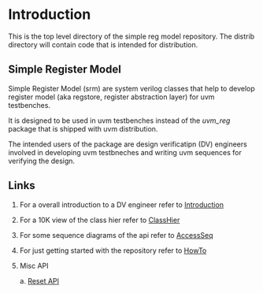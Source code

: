 # Introduction
This is the top level directory of the simple reg model repository. The distrib directory will contain code that is intended for distribution.

## Simple Register Model
Simple Register Model (srm) are system verilog classes that help to develop register model (aka regstore, register abstraction layer) for uvm testbenches.

It is designed to be used in uvm testbenches instead of the *uvm_reg* package that is shipped with uvm distribution. 

The intended users of the package are design verificatipn (DV) engineers involved in developing uvm testbneches and writing uvm sequences for verifying the design.

## Links
1. For a overall introduction to a DV engineer refer to [Introduction](Introduction.md)

2. For a 10K view of the class hier refer to [ClassHier](docs/ClassHier.md)

3. For some sequence diagrams of the api refer to [AccessSeq](docs/AccessSeq.md)

4. For just getting started with the repository refer to [HowTo](docs/HOW_TO.md)

5. Misc API

     a. [Reset API](docs/ResetAPI.md)

